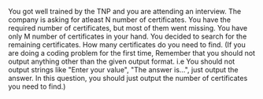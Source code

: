 You got well trained by the TNP and you are attending an interview. The company is asking for atleast N number of certificates. You have the required number of certificates, but most of them went missing. You have only M number of certificates in your hand. You decided to search for the remaining certificates. How many certificates do you need to find. (If you are doing a coding problem for the first time, Remember that you should not output anything other than the given output format. i.e You should not output strings like "Enter your value", "The answer is...", just output the answer. In this question, you should just output the number of certificates you need to find.)
